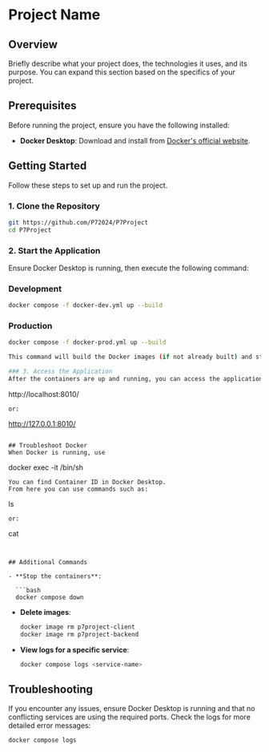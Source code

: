 
# Project Name

## Overview
Briefly describe what your project does, the technologies it uses, and its purpose. You can expand this section based on the specifics of your project.

## Prerequisites
Before running the project, ensure you have the following installed:

- **Docker Desktop**: Download and install from [Docker's official website](https://www.docker.com/products/docker-desktop).

## Getting Started
Follow these steps to set up and run the project.

### 1. Clone the Repository
```bash
git https://github.com/P72024/P7Project
cd P7Project
```

### 2. Start the Application
Ensure Docker Desktop is running, then execute the following command:

### Development
```sh
docker compose -f docker-dev.yml up --build
```

### Production
```sh
docker compose -f docker-prod.yml up --build

This command will build the Docker images (if not already built) and start the containers as defined in your `docker-dev.yml` or `docker-prod.yml` file.

### 3. Access the Application
After the containers are up and running, you can access the application through your browser at:

```
http://localhost:8010/
```
or:
```
http://127.0.0.1:8010/
```

## Troubleshoot Docker
When Docker is running, use 
```
docker exec -it <container ID>  /bin/sh
```
You can find Container ID in Docker Desktop.
From here you can use commands such as:
```
ls <path>
```
or: 
```
cat <path>
```


## Additional Commands

- **Stop the containers**:

  ```bash
  docker compose down
  ```
- **Delete images**:

  ```bash
  docker image rm p7project-client
  docker image rm p7project-backend
  ```


- **View logs for a specific service**:

  ```bash
  docker compose logs <service-name>
  ```

## Troubleshooting
If you encounter any issues, ensure Docker Desktop is running and that no conflicting services are using the required ports. Check the logs for more detailed error messages:

```bash
docker compose logs
```


